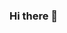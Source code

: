 ### Hi there 👋

<!--
**kaaviyah/kaaviyah** is a ✨ _special_ ✨ repository because its `README.md` (this file) appears on your GitHub profile.

Here are some ideas to get you started:


-->
